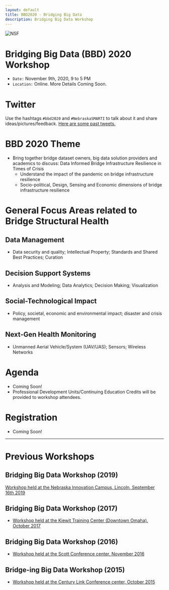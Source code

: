 ```yaml
---
layout: default
title: BBD2020 - Bridging Big Data
description: Bridging Big Data Workshop
---
```

![NSF](http://www.nsf.gov/images/logos/nsf1.gif)  

# Bridging Big Data (BBD) 2020 Workshop
* ```Date:``` November 9th, 2020, 9 to 5 PM
* ```Location:``` Online. More Details Coming Soon.

# Twitter
Use the hashtags ```#bbd2020``` and ```#NebraskaSMARTI``` to talk about it and share ideas/pictures/feedback.
[Here are some past tweets.](https://twitter.com/search?q=%23NebraskaSMARTI%20OR%20%23bbd2019%20OR%20%23bbdOmaha%20OR%20%23bbd2020)


# BBD 2020 Theme
- Bring together bridge dataset owners, big data solution providers and academics to discuss:
Data Informed Bridge Infrastructure Resilience in Times of Crisis
  - Understand the impact of the pandemic on bridge infrastructure resilience
  - Socio-political, Design, Sensing and Economic dimensions of bridge infrastructure resilience

# General Focus Areas related to Bridge Structural Health
## Data Management
- Data security and quality; Intellectual Property; Standards and Shared Best Practices; Curation  

## Decision Support Systems
- Analysis and Modeling; Data Analytics; Decision Making; Visualization  

## Social-Technological Impact
- Policy, societal, economic and environmental impact; disaster and crisis management   

## Next-Gen Health Monitoring
- Unmanned Aerial Vehicle/System (UAV/UAS); Sensors; Wireless Networks  

# Agenda
- Coming Soon!
- Professional Development Units/Continuing Education Credits will be provided to workshop attendees.

# Registration
- Coming Soon!

---

# Previous Workshops

## Bridging Big Data Workshop (2019)
[Workshop held at the Nebraska Innovation Campus, Lincoln, September 16th 2019](https://bridgingbigdata.github.io/pages/bbd2019agenda.html)


## Bridging Big Data Workshop (2017)

* [Workshop held at the Kiewit Training Center (Downtown Omaha), October 2017](https://bridgingbigdata.github.io/pages/bbd2017.html)

## Bridging Big Data Workshop (2016)

* [Workshop held at the Scott Conference center, November 2016](https://bridgingbigdata.github.io/pages/bbd2016.html)


## Bridge-ing Big Data Workshop (2015)

* [Workshop held at the Century Link Conference center, October 2015](http://engineering.unl.edu/bridging-big-data-workshop/)
